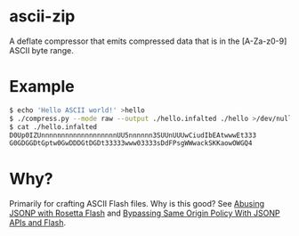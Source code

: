 ascii-zip
=========

A deflate compressor that emits compressed data that is in the [A-Za-z0-9] ASCII byte range.

Example
=======

```bash
$ echo 'Hello ASCII world!' >hello
$ ./compress.py --mode raw --output ./hello.infalted ./hello >/dev/null
$ cat ./hello.infalted
D0Up0IZUnnnnnnnnnnnnnnnnnnnUU5nnnnnn3SUUnUUUwCiudIbEAtwwwEt333
G0GDGGDtGptw0GwDDDGtDGDt33333www03333sDdFPsgWWwackSKKaowOWGQ4
```

Why?
====

Primarily for crafting ASCII Flash files. Why is this good? See [Abusing JSONP with Rosetta Flash](http://miki.it/blog/2014/7/8/abusing-jsonp-with-rosetta-flash/) and [Bypassing Same Origin Policy With JSONP APIs and Flash](https://hackerone.com/reports/10373).
